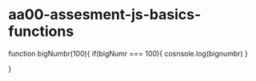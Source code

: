 # aa00-assesment-js-basics-functions
function bigNumbr(100){
    if(bigNumr === 100){
cosnsole.log(bignumbr)
    }

}